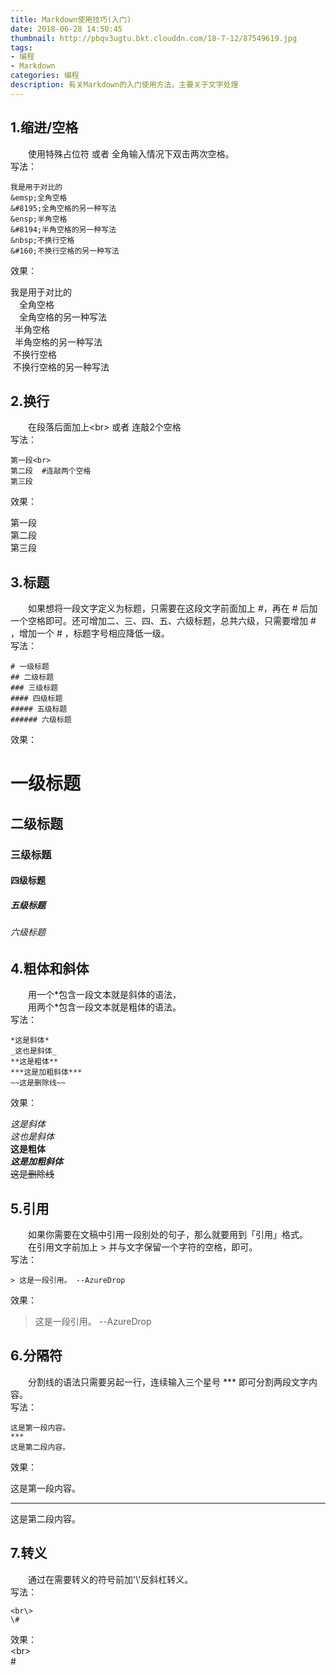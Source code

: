 ```yaml
---
title: Markdown使用技巧(入门)
date: 2018-06-28 14:50:45
thumbnail: http://pbqv3ugtu.bkt.clouddn.com/18-7-12/87549619.jpg
tags:
- 编程
- Markdown
categories: 编程
description: 有关Markdown的入门使用方法，主要关于文字处理
---
```

## 1.缩进/空格
&emsp;&emsp;使用特殊占位符 或者 全角输入情况下双击两次空格。  
写法：  <!--more-->

    我是用于对比的
    &emsp;全角空格
    &#8195;全角空格的另一种写法
    &ensp;半角空格
    &#8194;半角空格的另一种写法
    &nbsp;不换行空格
    &#160;不换行空格的另一种写法
效果：  

我是用于对比的  
&emsp;全角空格  
&#8195;全角空格的另一种写法  
&ensp;半角空格  
&#8194;半角空格的另一种写法  
&nbsp;不换行空格  
&#160;不换行空格的另一种写法  

## 2.换行
&emsp;&emsp;在段落后面加上<br\> 或者 连敲2个空格  
写法：

    第一段<br>
    第二段  #连敲两个空格
    第三段
效果：  

第一段<br>
第二段  
第三段

## 3.标题
&emsp;&emsp;如果想将一段文字定义为标题，只需要在这段文字前面加上 #，再在 # 后加一个空格即可。还可增加二、三、四、五、六级标题，总共六级，只需要增加 # ，增加一个 # ，标题字号相应降低一级。  
写法：  

    # 一级标题
    ## 二级标题
    ### 三级标题
    #### 四级标题
    ##### 五级标题
    ###### 六级标题
效果：  

# 一级标题
## 二级标题
### 三级标题
#### 四级标题
##### 五级标题
###### 六级标题

## 4.粗体和斜体
&emsp;&emsp;用一个\*包含一段文本就是斜体的语法，  
&emsp;&emsp;用两个\*包含一段文本就是粗体的语法。  
写法：  

    *这是斜体*
    _这也是斜体_
    **这是粗体**
    ***这是加粗斜体***
    ~~这是删除线~~
效果：  

*这是斜体*  
_这也是斜体_  
**这是粗体**  
***这是加粗斜体***  
~~这是删除线~~  

## 5.引用
&emsp;&emsp;如果你需要在文稿中引用一段别处的句子，那么就要用到「引用」格式。
&emsp;&emsp;在引用文字前加上 > 并与文字保留一个字符的空格，即可。  
写法：

    > 这是一段引用。 --AzureDrop
效果：

> 这是一段引用。 --AzureDrop

## 6.分隔符
&emsp;&emsp;分割线的语法只需要另起一行，连续输入三个星号 *** 即可分割两段文字内容。  
写法：

    这是第一段内容。
    ***
    这是第二段内容。
效果：

这是第一段内容。
***
这是第二段内容。

## 7.转义
&emsp;&emsp;通过在需要转义的符号前加'\\'反斜杠转义。  
写法：

    <br\>
    \#
效果：  
<br\>  
\#